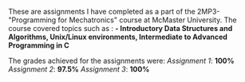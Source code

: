 These are assignments I have completed as a part of the 2MP3-"Programming for Mechatronics" course at McMaster University.
The course covered topics such as :
  **- Introductory Data Structures and Algorithms, Unix/Linux environments, Intermediate to Advanced Programming in C**

The grades achieved for the assignments were:
  _Assignment 1_: **100%**
  _Assignment 2_: **97.5%**
  _Assignment 3_: **100%**
